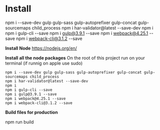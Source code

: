 # Install
npm i --save-dev gulp gulp-sass gulp-autoprefixer gulp-concat gulp-sourcemaps child_process
npm i har-validator@latest --save-dev
npm i
npm i gulp-cli --save
npm i gulp@3.9.1 --save 
npm i webpack@4.25.1 --save
npm i webpack-cli@3.1.2 --save



 **Install Node**
	https://nodejs.org/en/


 **Install all the node packages** 
On the root of this project run on your terminal (if runnig on apple use sudo)

    npm i --save-dev gulp gulp-sass gulp-autoprefixer gulp-concat gulp-sourcemaps child_process
    npm i har-validator@latest --save-dev
    npm i
    npm i gulp-cli --save
    npm i gulp@3.9.1 --save 
    npm i webpack@4.25.1 --save
    npm i webpack-cli@3.1.2 --save



**Build files for production**

  npm run build


